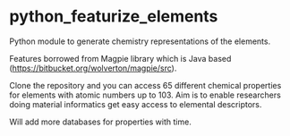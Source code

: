 # python_featurize_elements
Python module to generate chemistry representations of the elements. 

Features borrowed from Magpie library which is Java based (https://bitbucket.org/wolverton/magpie/src). 

Clone the repository and you can access 65 different chemical properties for elements with atomic numbers up to 103. Aim is to enable researchers doing material informatics get easy access to elemental descriptors. 

Will add more databases for properties with time. 
